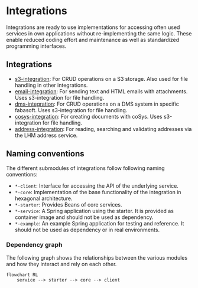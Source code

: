 # Integrations

Integrations are ready to use implementations for accessing often used services in own applications without re-implementing the same logic.
These enable reduced coding effort and maintenance as well as standardized programming interfaces.

## Integrations

- [s3-integration](./s3.md): For CRUD operations on a S3 storage. Also used for file handling
  in other integrations.
- [email-integration](./email.md): For sending text and HTML emails with attachments. Uses
  s3-integration for file handling.
- [dms-integration](./dms.md): For CRUD operations on a DMS system in specific fabasoft. Uses
  s3-integration for file handling.
- [cosys-integration](./cosys.md): For creating documents with coSys. Uses
  s3-integration for file handling.
- [address-integration](./address.md): For reading, searching and validating addresses via the LHM address service.

## Naming conventions

The different submodules of integrations follow following naming conventions:

- `*-client`: Interface for accessing the API of the underlying service.
- `*-core`: Implementation of the base functionality of the integration in hexagonal architecture.
- `*-starter`: Provides Beans of core services.
- `*-service`: A Spring application using the starter. It is provided as container image and should not be used as dependency.
- `*-example`: An example Spring application for testing and reference. It should not be used as dependency or in real environments.

### Dependency graph

The following graph shows the relationships between the various modules and how they interact and rely on each other.

```mermaid
flowchart RL
    service --> starter --> core --> client
```
